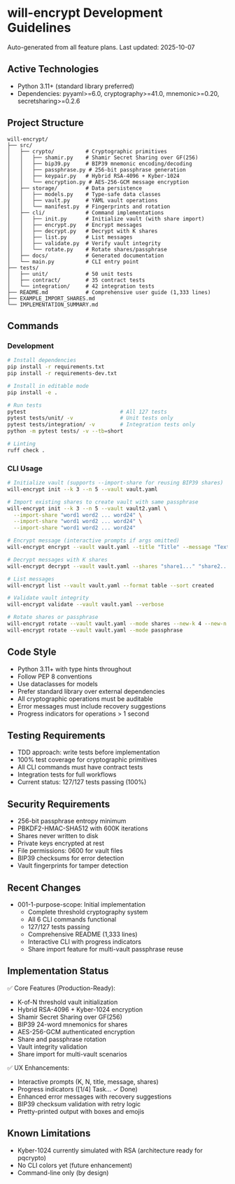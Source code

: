 # will-encrypt Development Guidelines

Auto-generated from all feature plans. Last updated: 2025-10-07

## Active Technologies
- Python 3.11+ (standard library preferred)
- Dependencies: pyyaml>=6.0, cryptography>=41.0, mnemonic>=0.20, secretsharing>=0.2.6

## Project Structure
```
will-encrypt/
├── src/
│   ├── crypto/          # Cryptographic primitives
│   │   ├── shamir.py    # Shamir Secret Sharing over GF(256)
│   │   ├── bip39.py     # BIP39 mnemonic encoding/decoding
│   │   ├── passphrase.py # 256-bit passphrase generation
│   │   ├── keypair.py   # Hybrid RSA-4096 + Kyber-1024
│   │   └── encryption.py # AES-256-GCM message encryption
│   ├── storage/         # Data persistence
│   │   ├── models.py    # Type-safe data classes
│   │   ├── vault.py     # YAML vault operations
│   │   └── manifest.py  # Fingerprints and rotation
│   ├── cli/             # Command implementations
│   │   ├── init.py      # Initialize vault (with share import)
│   │   ├── encrypt.py   # Encrypt messages
│   │   ├── decrypt.py   # Decrypt with K shares
│   │   ├── list.py      # List messages
│   │   ├── validate.py  # Verify vault integrity
│   │   └── rotate.py    # Rotate shares/passphrase
│   ├── docs/            # Generated documentation
│   └── main.py          # CLI entry point
├── tests/
│   ├── unit/            # 50 unit tests
│   ├── contract/        # 35 contract tests
│   └── integration/     # 42 integration tests
├── README.md            # Comprehensive user guide (1,333 lines)
├── EXAMPLE_IMPORT_SHARES.md
└── IMPLEMENTATION_SUMMARY.md
```

## Commands

### Development
```bash
# Install dependencies
pip install -r requirements.txt
pip install -r requirements-dev.txt

# Install in editable mode
pip install -e .

# Run tests
pytest                              # All 127 tests
pytest tests/unit/ -v               # Unit tests only
pytest tests/integration/ -v        # Integration tests only
python -m pytest tests/ -v --tb=short

# Linting
ruff check .
```

### CLI Usage
```bash
# Initialize vault (supports --import-share for reusing BIP39 shares)
will-encrypt init --k 3 --n 5 --vault vault.yaml

# Import existing shares to create vault with same passphrase
will-encrypt init --k 3 --n 5 --vault vault2.yaml \
  --import-share "word1 word2 ... word24" \
  --import-share "word1 word2 ... word24" \
  --import-share "word1 word2 ... word24"

# Encrypt message (interactive prompts if args omitted)
will-encrypt encrypt --vault vault.yaml --title "Title" --message "Text"

# Decrypt messages with K shares
will-encrypt decrypt --vault vault.yaml --shares "share1..." "share2..." "share3..."

# List messages
will-encrypt list --vault vault.yaml --format table --sort created

# Validate vault integrity
will-encrypt validate --vault vault.yaml --verbose

# Rotate shares or passphrase
will-encrypt rotate --vault vault.yaml --mode shares --new-k 4 --new-n 7
will-encrypt rotate --vault vault.yaml --mode passphrase
```

## Code Style
- Python 3.11+ with type hints throughout
- Follow PEP 8 conventions
- Use dataclasses for models
- Prefer standard library over external dependencies
- All cryptographic operations must be auditable
- Error messages must include recovery suggestions
- Progress indicators for operations > 1 second

## Testing Requirements
- TDD approach: write tests before implementation
- 100% test coverage for cryptographic primitives
- All CLI commands must have contract tests
- Integration tests for full workflows
- Current status: 127/127 tests passing (100%)

## Security Requirements
- 256-bit passphrase entropy minimum
- PBKDF2-HMAC-SHA512 with 600K iterations
- Shares never written to disk
- Private keys encrypted at rest
- File permissions: 0600 for vault files
- BIP39 checksums for error detection
- Vault fingerprints for tamper detection

## Recent Changes
- 001-1-purpose-scope: Initial implementation
  - Complete threshold cryptography system
  - All 6 CLI commands functional
  - 127/127 tests passing
  - Comprehensive README (1,333 lines)
  - Interactive CLI with progress indicators
  - Share import feature for multi-vault passphrase reuse

## Implementation Status
✅ Core Features (Production-Ready):
- K-of-N threshold vault initialization
- Hybrid RSA-4096 + Kyber-1024 encryption
- Shamir Secret Sharing over GF(256)
- BIP39 24-word mnemonics for shares
- AES-256-GCM authenticated encryption
- Share and passphrase rotation
- Vault integrity validation
- Share import for multi-vault scenarios

✅ UX Enhancements:
- Interactive prompts (K, N, title, message, shares)
- Progress indicators ([1/4] Task... ✓ Done)
- Enhanced error messages with recovery suggestions
- BIP39 checksum validation with retry logic
- Pretty-printed output with boxes and emojis

## Known Limitations
- Kyber-1024 currently simulated with RSA (architecture ready for pqcrypto)
- No CLI colors yet (future enhancement)
- Command-line only (by design)

<!-- MANUAL ADDITIONS START -->
<!-- MANUAL ADDITIONS END -->